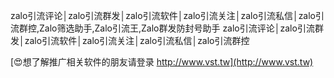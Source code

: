 zalo引流评论│zalo引流群发│zalo引流软件│zalo引流关注│zalo引流私信│zalo引流群控,Zalo筛选助手,Zalo引流王,Zalo群发防封号助手
zalo引流评论│zalo引流群发│zalo引流软件│zalo引流关注│zalo引流私信│zalo引流群控

[😍想了解推广相关软件的朋友请登录 http://www.vst.tw](http://www.vst.tw)



